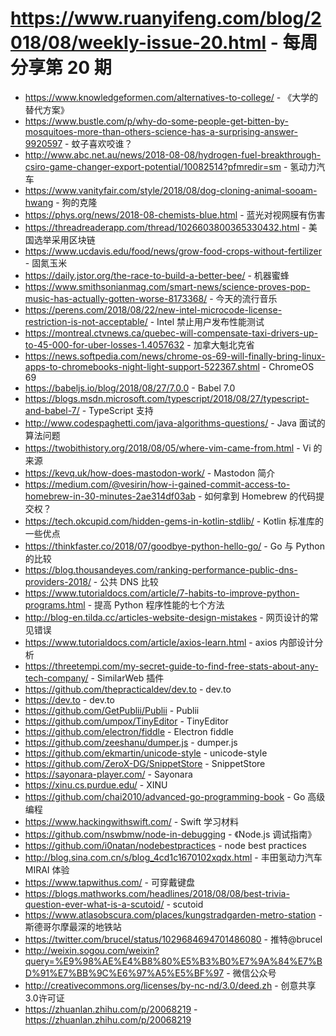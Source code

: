 # https://www.ruanyifeng.com/blog/2018/08/weekly-issue-20.html - 每周分享第 20 期

- https://www.knowledgeformen.com/alternatives-to-college/ - 《大学的替代方案》
- https://www.bustle.com/p/why-do-some-people-get-bitten-by-mosquitoes-more-than-others-science-has-a-surprising-answer-9920597 - 蚊子喜欢咬谁？
- http://www.abc.net.au/news/2018-08-08/hydrogen-fuel-breakthrough-csiro-game-changer-export-potential/10082514?pfmredir=sm - 氢动力汽车
- https://www.vanityfair.com/style/2018/08/dog-cloning-animal-sooam-hwang - 狗的克隆
- https://phys.org/news/2018-08-chemists-blue.html - 蓝光对视网膜有伤害
- https://threadreaderapp.com/thread/1026603800365330432.html - 美国选举采用区块链
- https://www.ucdavis.edu/food/news/grow-food-crops-without-fertilizer - 固氮玉米
- https://daily.jstor.org/the-race-to-build-a-better-bee/ - 机器蜜蜂
- https://www.smithsonianmag.com/smart-news/science-proves-pop-music-has-actually-gotten-worse-8173368/ - 今天的流行音乐
- https://perens.com/2018/08/22/new-intel-microcode-license-restriction-is-not-acceptable/ - Intel 禁止用户发布性能测试
- https://montreal.ctvnews.ca/quebec-will-compensate-taxi-drivers-up-to-45-000-for-uber-losses-1.4057632 - 加拿大魁北克省
- https://news.softpedia.com/news/chrome-os-69-will-finally-bring-linux-apps-to-chromebooks-night-light-support-522367.shtml - ChromeOS 69
- https://babeljs.io/blog/2018/08/27/7.0.0 - Babel 7.0
- https://blogs.msdn.microsoft.com/typescript/2018/08/27/typescript-and-babel-7/ - TypeScript 支持
- http://www.codespaghetti.com/java-algorithms-questions/ - Java 面试的算法问题
- https://twobithistory.org/2018/08/05/where-vim-came-from.html - Vi 的来源
- https://kevq.uk/how-does-mastodon-work/ - Mastodon 简介
- https://medium.com/@vesirin/how-i-gained-commit-access-to-homebrew-in-30-minutes-2ae314df03ab - 如何拿到 Homebrew 的代码提交权？
- https://tech.okcupid.com/hidden-gems-in-kotlin-stdlib/ - Kotlin 标准库的一些优点
- https://thinkfaster.co/2018/07/goodbye-python-hello-go/ - Go 与 Python 的比较
- https://blog.thousandeyes.com/ranking-performance-public-dns-providers-2018/ - 公共 DNS 比较
- https://www.tutorialdocs.com/article/7-habits-to-improve-python-programs.html - 提高 Python 程序性能的七个方法
- http://blog-en.tilda.cc/articles-website-design-mistakes - 网页设计的常见错误
- https://www.tutorialdocs.com/article/axios-learn.html - axios 内部设计分析
- https://threetempi.com/my-secret-guide-to-find-free-stats-about-any-tech-company/ - SimilarWeb 插件
- https://github.com/thepracticaldev/dev.to - dev.to
- https://dev.to - dev.to
- https://github.com/GetPublii/Publii - Publii
- https://github.com/umpox/TinyEditor - TinyEditor
- https://github.com/electron/fiddle - Electron fiddle
- https://github.com/zeeshanu/dumper.js - dumper.js
- https://github.com/ekmartin/unicode-style - unicode-style
- https://github.com/ZeroX-DG/SnippetStore - SnippetStore
- https://sayonara-player.com/ - Sayonara
- https://xinu.cs.purdue.edu/ - XINU
- https://github.com/chai2010/advanced-go-programming-book - Go 高级编程
- https://www.hackingwithswift.com/ - Swift 学习材料
- https://github.com/nswbmw/node-in-debugging - 《Node.js 调试指南》
- https://github.com/i0natan/nodebestpractices - node best practices
- http://blog.sina.com.cn/s/blog_4cd1c1670102xqdx.html - 丰田氢动力汽车 MIRAI 体验
- https://www.tapwithus.com/ - 可穿戴键盘
- https://blogs.mathworks.com/headlines/2018/08/08/best-trivia-question-ever-what-is-a-scutoid/ - scutoid
- https://www.atlasobscura.com/places/kungstradgarden-metro-station - 斯德哥尔摩最深的地铁站
- https://twitter.com/brucel/status/1029684694701486080 - 推特@brucel
- http://weixin.sogou.com/weixin?query=%E9%98%AE%E4%B8%80%E5%B3%B0%E7%9A%84%E7%BD%91%E7%BB%9C%E6%97%A5%E5%BF%97 - 微信公众号
- http://creativecommons.org/licenses/by-nc-nd/3.0/deed.zh - 创意共享3.0许可证
- https://zhuanlan.zhihu.com/p/20068219 - https://zhuanlan.zhihu.com/p/20068219